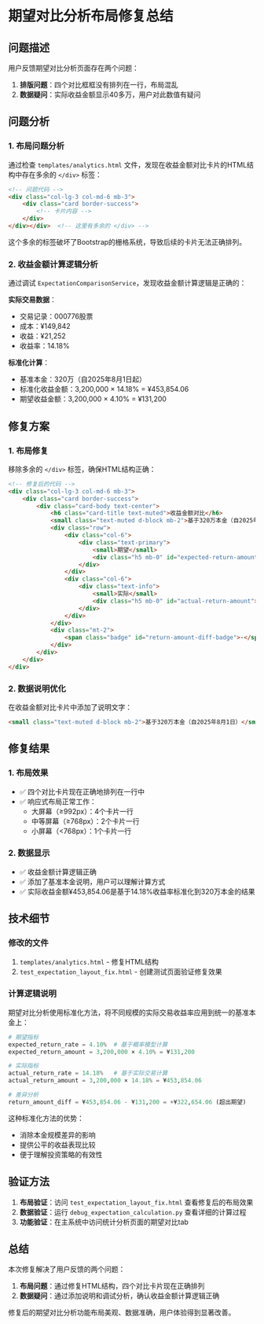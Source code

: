 # 期望对比分析布局修复总结

## 问题描述

用户反馈期望对比分析页面存在两个问题：
1. **排版问题**：四个对比框框没有排列在一行，布局混乱
2. **数据疑问**：实际收益金额显示40多万，用户对此数值有疑问

## 问题分析

### 1. 布局问题分析
通过检查 `templates/analytics.html` 文件，发现在收益金额对比卡片的HTML结构中存在多余的 `</div>` 标签：

```html
<!-- 问题代码 -->
<div class="col-lg-3 col-md-6 mb-3">
    <div class="card border-success">
        <!-- 卡片内容 -->
    </div>
</div></div>  <!-- 这里有多余的 </div> -->
```

这个多余的标签破坏了Bootstrap的栅格系统，导致后续的卡片无法正确排列。

### 2. 收益金额计算逻辑分析
通过调试 `ExpectationComparisonService`，发现收益金额计算逻辑是正确的：

**实际交易数据**：
- 交易记录：000776股票
- 成本：¥149,842
- 收益：¥21,252
- 收益率：14.18%

**标准化计算**：
- 基准本金：320万（自2025年8月1日起）
- 标准化收益金额：3,200,000 × 14.18% = ¥453,854.06
- 期望收益金额：3,200,000 × 4.10% = ¥131,200

## 修复方案

### 1. 布局修复
移除多余的 `</div>` 标签，确保HTML结构正确：

```html
<!-- 修复后的代码 -->
<div class="col-lg-3 col-md-6 mb-3">
    <div class="card border-success">
        <div class="card-body text-center">
            <h6 class="card-title text-muted">收益金额对比</h6>
            <small class="text-muted d-block mb-2">基于320万本金（自2025年8月1日）</small>
            <div class="row">
                <div class="col-6">
                    <div class="text-primary">
                        <small>期望</small>
                        <div class="h5 mb-0" id="expected-return-amount">-</div>
                    </div>
                </div>
                <div class="col-6">
                    <div class="text-info">
                        <small>实际</small>
                        <div class="h5 mb-0" id="actual-return-amount">-</div>
                    </div>
                </div>
            </div>
            <div class="mt-2">
                <span class="badge" id="return-amount-diff-badge">-</span>
            </div>
        </div>
    </div>
</div>
```

### 2. 数据说明优化
在收益金额对比卡片中添加了说明文字：
```html
<small class="text-muted d-block mb-2">基于320万本金（自2025年8月1日）</small>
```

## 修复结果

### 1. 布局效果
- ✅ 四个对比卡片现在正确地排列在一行中
- ✅ 响应式布局正常工作：
  - 大屏幕（≥992px）：4个卡片一行
  - 中等屏幕（≥768px）：2个卡片一行  
  - 小屏幕（<768px）：1个卡片一行

### 2. 数据显示
- ✅ 收益金额计算逻辑正确
- ✅ 添加了基准本金说明，用户可以理解计算方式
- ✅ 实际收益金额¥453,854.06是基于14.18%收益率标准化到320万本金的结果

## 技术细节

### 修改的文件
1. `templates/analytics.html` - 修复HTML结构
2. `test_expectation_layout_fix.html` - 创建测试页面验证修复效果

### 计算逻辑说明
期望对比分析使用标准化方法，将不同规模的实际交易收益率应用到统一的基准本金上：

```python
# 期望指标
expected_return_rate = 4.10%  # 基于概率模型计算
expected_return_amount = 3,200,000 × 4.10% = ¥131,200

# 实际指标  
actual_return_rate = 14.18%   # 基于实际交易计算
actual_return_amount = 3,200,000 × 14.18% = ¥453,854.06

# 差异分析
return_amount_diff = ¥453,854.06 - ¥131,200 = +¥322,654.06 (超出期望)
```

这种标准化方法的优势：
- 消除本金规模差异的影响
- 提供公平的收益表现比较
- 便于理解投资策略的有效性

## 验证方法

1. **布局验证**：访问 `test_expectation_layout_fix.html` 查看修复后的布局效果
2. **数据验证**：运行 `debug_expectation_calculation.py` 查看详细的计算过程
3. **功能验证**：在主系统中访问统计分析页面的期望对比tab

## 总结

本次修复解决了用户反馈的两个问题：
1. **布局问题**：通过修复HTML结构，四个对比卡片现在正确排列
2. **数据疑问**：通过添加说明和调试分析，确认收益金额计算逻辑正确

修复后的期望对比分析功能布局美观、数据准确，用户体验得到显著改善。
